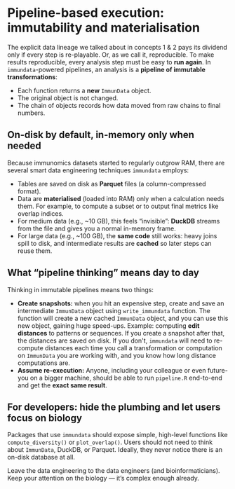 # Pipeline-based execution: immutability and materialisation

The explicit data lineage we talked about in concepts 1 & 2 pays its dividend only if every step is re-playable. Or, as we call it, reproducible. To make results reproducible, every analysis step must be easy to **run again**.
In `immundata`-powered pipelines, an analysis is a **pipeline of immutable transformations**:

* Each function returns a **new** `ImmunData` object.
* The original object is not changed.
* The chain of objects records how data moved from raw chains to final numbers.

## On-disk by default, in-memory only when needed

Because immunomics datasets started to regularly outgrow RAM, there are several smart data engineering techniques `immundata` employs:

* Tables are saved on disk as **Parquet** files (a column-compressed format).
* Data are **materialised** (loaded into RAM) only when a calculation needs them. For example, to compute a subset or to output final metrics like overlap indices.
* For medium data (e.g., \~10 GB), this feels “invisible”: **DuckDB** streams from the file and gives you a normal in-memory frame.
* For large data (e.g., \~100 GB), the **same code** still works: heavy joins spill to disk, and intermediate results are **cached** so later steps can reuse them.

## What “pipeline thinking” means day to day

Thinking in immutable pipelines means two things:

* **Create snapshots:** when you hit an expensive step, create and save an intermediate `ImmunData` object using `write_immundata` function. The function will create a new cached `ImmunData` object, and you can use this new object, gaining huge speed-ups. Example: computing **edit distances** to patterns or sequences. If you create a snapshot after that, the distances are saved on disk. If you don't, `immundata` will need to re-compute distances each time you call a transformation or computation on `ImmunData` you are working with, and you know how long distance computations are.
* **Assume re-execution:** Anyone, including your colleague or even future-you on a bigger machine, should be able to run `pipeline.R` end-to-end and get the **exact same result**.

## For developers: hide the plumbing and let users focus on biology

Packages that use `immundata` should expose simple, high-level functions like `compute_diversity()` or `plot_overlap()`.
Users should not need to think about `ImmunData`, DuckDB, or Parquet. Ideally, they never notice there is an on-disk database at all.

Leave the data engineering to the data engineers (and bioinformaticians). Keep your attention on the biology — it’s complex enough already.